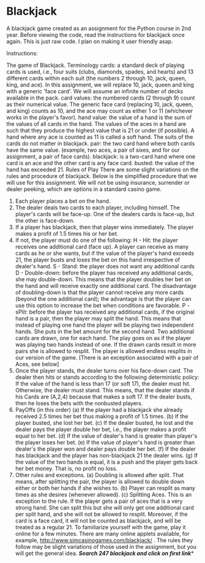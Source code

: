 # Blackjack
A blackjack game created as an assignment for the Python course in 2nd year.
Before viewing the code, read the instructions for blackjack once again.
This is just raw code. I plan on making it user friendly asap.





Instructions:


The game of Blackjack.
Terminology cards: a standard deck of playing cards is used, i.e., four suits (clubs, diamonds,
spades, and hearts) and 13 different cards within each suit (the numbers 2 through 10, jack, queen,
king, and ace). In this assignment, we will replace 10, jack, queen and king with a generic 'face
card'. We will assume an infinite number of decks available in the pack.
card values: the numbered cards (2 through 9) count as their numerical value. The generic face
card (replacing 10, jack, queen, and king) counts as 10, and the ace may count as either 1 or 11
(whichever works in the player's favor).
hand value: the value of a hand is the sum of the values of all cards in the hand. The values of the
aces in a hand are such that they produce the highest value that is 21 or under (if possible). A hand
where any ace is counted as 11 is called a soft hand. The suits of the cards do not matter in
blackjack.
pair: the two card hand where both cards have the same value. (example, two aces, a pair of sixes,
and for our assignment, a pair of face cards).
blackjack: is a two-card hand where one card is an ace and the other card is any face card.
busted: the value of the hand has exceeded 21. 
Rules of Play
There are some slight variations on the rules and procedure of blackjack. Below is the simplified
procedure that we will use for this assignment. We will not be using insurance, surrender or dealer
peeking, which are options in a standard casino game.
1. Each player places a bet on the hand.
2. The dealer deals two cards to each player, including himself. The player's cards will be face-up.
One of the dealers cards is face-up, but the other is face-down.
3. If a player has blackjack, then that player wins immediately. The player makes a profit of 1.5
times his or her bet.
4. If not, the player must do one of the following:
H - Hit: the player receives one additional card (face up). A player can receive as many cards as
he or she wants, but if the value of the player's hand exceeds 21, the player busts and loses the bet
on this hand irrespective of dealer's hand.
S - Stand: the player does not want any additional cards
D - Double-down: before the player has received any additional cards, she may double-down. This
means that the player doubles her bet on the hand and will receive exactly one additional card. The
disadvantage of doubling-down is that the player cannot receive any more cards (beyond the one
additional card); the advantage is that the player can use this option to increase the bet when
conditions are favorable.
P - sPlit: before the player has received any additional cards, if the original hand is a pair, then the
player may split the hand. This means that instead of playing one hand the player will be playing
two independent hands. She puts in the bet amount for the second hand. Two additional cards are
drawn, one for each hand. The play goes on as if the player was playing two hands instead of one.
If the drawn cards result in more pairs she is allowed to resplit. The player is allowed endless
resplits in our version of the game. [There is an exception associated with a pair of Aces, see
below]
5. Once the player stands, the dealer turns over his face-down card. The dealer then hits or stands
according to the following deterministic policy: If the value of the hand is less than 17 (or soft 17),
the dealer must hit. Otherwise, the dealer must stand. This means, that the dealer stands if his Cards
are (A,2,4) because that makes a soft 17. If the dealer busts, then he loses the bets with the nonbusted players.
6. PayOffs (in this order)
(a) If the player had a blackjack she already received 2.5 times her bet thus making a profit of 1.5
times. (b) If the player busted, she lost her bet.
(c) If the dealer busted, he lost and the dealer pays the player double her bet, i.e., the player makes
a profit equal to her bet.
(d) If the value of dealer's hand is greater than player's the player loses her bet.
(e) If the value of player's hand is greater than dealer's the player won and dealer pays double her
bet.
(f) If the dealer has blackjack and the player has non-blackjack 21 the dealer wins.
(g) If the value of the two hands is equal, it is a push and the player gets back her bet money. That
is, no profit no loss.
7. Other rules and exceptions.
(a) Doubling is allowed after split. That means, after splitting the pair, the player is allowed to
double down either or both her hands if she wishes to.
(b) Player can resplit as many times as she desires (whenever allowed).
(c) Splitting Aces. This is an exception to the rule. If the player gets a pair of aces that is a very
strong hand. She can split this but she will only get one additional card per split hand, and she will
not be allowed to resplit. Moreover, if the card is a face card, it will not be counted as blackjack,
and will be treated as a regular 21.
To familiarize yourself with the game, play it online for a few minutes. There are many online
applets available, for example, http://www.simcasinogames.com/blackjack/ . The rules they follow
may be slight variations of those used in the assignment, but you will get the general idea.
***Search 247 blackjack and click on first link****
